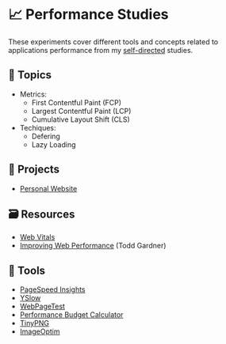 # :chart_with_upwards_trend: Performance Studies

These experiments cover different tools and concepts related to applications performance from my [self-directed](https://github.com/DanielBrito/self-learning) studies.

## :bookmark_tabs: Topics

- Metrics:
	- First Contentful Paint (FCP)
	- Largest Contentful Paint (LCP)
	- Cumulative Layout Shift (CLS)
- Techiques:
	- Defering
	- Lazy Loading

## 🚀 Projects

- [Personal Website](https://danielbrito.github.io/)

## :card_file_box: Resources

- [Web Vitals](https://web.dev/i18n/pt/vitals/)
- [Improving Web Performance](https://docs.google.com/presentation/d/1GfEtDtaAQIv_VOggdmfNfJrf4Y2qQVkvt9zmvvwq8dw/edit) (Todd Gardner)

## :toolbox: Tools

- [PageSpeed Insights](https://developers.google.com/speed/pagespeed/insights/)
- [YSlow](http://yslow.org/)
- [WebPageTest](https://webpagetest.org/)
- [Performance Budget Calculator](https://www.performancebudget.io/)
- [TinyPNG](https://tinypng.com/)
- [ImageOptim](https://imageoptim.com/versions.html)
